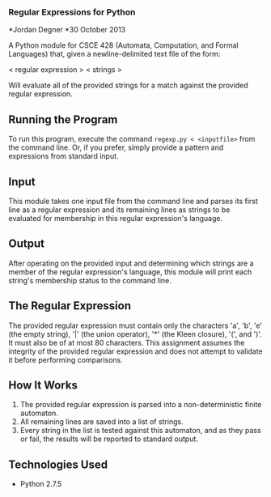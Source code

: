 ### Regular Expressions for Python ###
*Jordan Degner
*30 October 2013

A Python module for CSCE 428 (Automata, Computation, and Formal Languages) that, given a newline-delimited text file of the form:

< regular expression >
< strings >

Will evaluate all of the provided strings for a match against the provided regular expression.

## Running the Program ##
To run this program, execute the command `regexp.py < <inputfile>` from the command line. Or, if you prefer, simply
provide a pattern and expressions from standard input.

## Input ##
This module takes one input file from the command line and parses its first line as a regular expression and its remaining
lines as strings to be evaluated for membership in this regular expression's language.

## Output ##
After operating on the provided input and determining which strings are a member of the regular expression's language,
this module will print each string's membership status to the command line.

## The Regular Expression ##
The provided regular expression must contain only the characters 'a', 'b', 'e' (the empty string), '|' (the union operator), 
'*' (the Kleen closure), '(', and ')'. It must also be of at most 80 characters. This assignment assumes the integrity of the 
provided regular expression and does not attempt to validate it before performing comparisons.

## How It Works ##
1) The provided regular expression is parsed into a non-deterministic finite automaton.
2) All remaining lines are saved into a list of strings.
2) Every string in the list is tested against this automaton, and as they pass or fail, the results will be reported to standard
output.

## Technologies Used ##
- Python 2.7.5